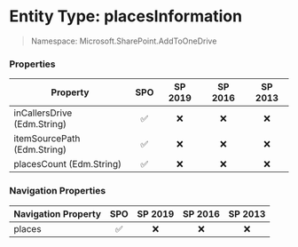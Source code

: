 # Entity Type: placesInformation

> Namespace: Microsoft.SharePoint.AddToOneDrive

### Properties

Property | SPO | SP 2019 | SP 2016 | SP 2013
----------|:---:|:-------:|:-------:|:-------:
inCallersDrive (Edm.String) | ✅ | ❌ | ❌ | ❌
itemSourcePath (Edm.String) | ✅ | ❌ | ❌ | ❌
placesCount (Edm.String) | ✅ | ❌ | ❌ | ❌

### Navigation Properties

Navigation Property | SPO | SP 2019 | SP 2016 | SP 2013
----------|:---:|:-------:|:-------:|:-------:
places | ✅ | ❌ | ❌ | ❌